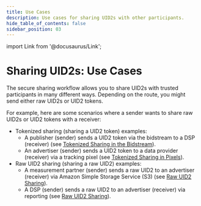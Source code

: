 ```yaml
---
title: Use Cases
description: Use cases for sharing UID2s with other participants.
hide_table_of_contents: false
sidebar_position: 03
---
```


import Link from '@docusaurus/Link';

# Sharing UID2s: Use Cases

The secure sharing workflow allows you to share UID2s with trusted participants in many different ways. Depending on the route, you might send either raw UID2s or UID2 tokens.

For example, here are some scenarios where a sender wants to share raw UID2s or UID2 tokens with a receiver:

- Tokenized sharing (sharing a UID2 token) examples:
  - A publisher (sender) sends a UID2 token via the bidstream to a DSP (receiver) (see [Tokenized Sharing in the Bidstream](sharing-tokenized-from-data-bid-stream.md)).
  - An advertiser (sender) sends a UID2 token to a data provider (receiver) via a tracking pixel (see [Tokenized Sharing in Pixels](sharing-tokenized-from-data-pixel.md)).
- Raw UID2 sharing (sharing a raw UID2) examples:
  - A measurement partner (sender) sends a raw UID2 to an advertiser (receiver) via Amazon Simple Storage Service (S3) (see [Raw UID2 Sharing](sharing-raw.md)).
  - A DSP (sender) sends a raw UID2 to an advertiser (receiver) via reporting (see [Raw UID2 Sharing](sharing-raw.md)).

<!-- These scenarios, and others, are represented in the following diagram. -->

<!-- (**GWH_KL note Kimberly is working with Marketing to redo this diagram.**) -->

<!-- ![Illustration of Sharing Use Cases](images/UID2_Sharing_Diagram_UseCases.png) -->
